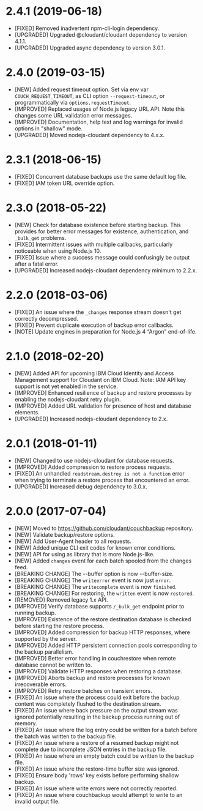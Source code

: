 # 2.4.1 (2019-06-18)

- [FIXED] Removed inadvertent npm-cli-login dependency.
- [UPGRADED] Upgraded @cloudant/cloudant dependency to version 4.1.1.
- [UPGRADED] Upgraded async dependency to version 3.0.1.

# 2.4.0 (2019-03-15)

- [NEW] Added request timeout option. Set via env var `COUCH_REQUEST_TIMEOUT`,
 as CLI option `--request-timeout`, or programmatically via
 `options.requestTimeout`.
- [IMPROVED] Replaced usages of Node.js legacy URL API. Note this changes some
  URL validation error messages.
- [IMPROVED] Documentation, help text and log warnings for invalid options in
  "shallow" mode.
- [UPGRADED] Moved nodejs-cloudant dependency to 4.x.x.

# 2.3.1 (2018-06-15)

- [FIXED] Concurrent database backups use the same default log file.
- [FIXED] IAM token URL override option.

# 2.3.0 (2018-05-22)

- [NEW] Check for database existence before starting backup. This provides for
 better error messages for existence, authentication, and `_bulk_get` problems.
- [FIXED] Intermittent issues with multiple callbacks, particularly noticeable
 when using Node.js 10.
- [FIXED] Issue where a success message could confusingly be output after a
 fatal error.
- [UPGRADED] Increased nodejs-cloudant dependency minimum to 2.2.x.

# 2.2.0 (2018-03-06)

- [FIXED] An issue where the `_changes` response stream doesn't get correctly
  decompressed.
- [FIXED] Prevent duplicate execution of backup error callbacks.
- [NOTE] Update engines in preparation for Node.js 4 “Argon” end-of-life.

# 2.1.0 (2018-02-20)

- [NEW] Added API for upcoming IBM Cloud Identity and Access Management support
  for Cloudant on IBM Cloud. Note: IAM API key support is not yet enabled in the
  service.
- [IMPROVED] Enhanced resilience of backup and restore processes by enabling the
  nodejs-cloudant retry plugin.
- [IMPROVED] Added URL validation for presence of host and database elements.
- [UPGRADED] Increased nodejs-cloudant dependency to 2.x.  

# 2.0.1 (2018-01-11)

- [NEW] Changed to use nodejs-cloudant for database requests.
- [IMPROVED] Added compression to restore process requests.
- [FIXED] An unhandled `readstream.destroy is not a function` error when trying
  to terminate a restore process that encountered an error.
- [UPGRADED] Increased debug dependency to 3.0.x.

# 2.0.0 (2017-07-04)

- [NEW] Moved to https://github.com/cloudant/couchbackup repository.
- [NEW] Validate backup/restore options.
- [NEW] Add User-Agent header to all requests.
- [NEW] Added unique CLI exit codes for known error conditions.
- [NEW] API for using as library that is more Node.js-like.
- [NEW] Added `changes` event for each batch spooled from the changes feed.
- [BREAKING CHANGE] The --buffer option is now --buffer-size.
- [BREAKING CHANGE] The `writeerror` event is now just `error`.
- [BREAKING CHANGE] The `writecomplete` event is now `finished`.
- [BREAKING CHANGE] For restoring, the `written` event is now `restored`.
- [REMOVED] Removed legacy 1.x API.
- [IMPROVED] Verify database supports `/_bulk_get` endpoint prior to running backup.
- [IMPROVED] Existence of the restore destination database is checked before
  starting the restore process.
- [IMPROVED] Added compression for backup HTTP responses, where supported by the
  server.
- [IMPROVED] Added HTTP persistent connection pools corresponding to the backup
  parallelism.
- [IMPROVED] Better error handling in couchrestore when remote database
  cannot be written to.
- [IMPROVED] Validate HTTP responses when restoring a database.
- [IMPROVED] Aborts backup and restore processes for known irrecoverable errors.
- [IMPROVED] Retry restore batches on transient errors.
- [FIXED] An issue where the process could exit before the backup content was
  completely flushed to the destination stream.
- [FIXED] An issue where back pressure on the output stream was ignored
  potentially resulting in the backup process running out of memory.
- [FIXED] An issue where the log entry could be written for a batch before the
  batch was written to the backup file.
- [FIXED] An issue where a restore of a resumed backup might not complete due to
  incomplete JSON entries in the backup file.
- [FIXED] An issue where an empty batch could be written to the backup file.
- [FIXED] An issue where the restore-time buffer size was ignored.
- [FIXED] Ensure body 'rows' key exists before performing shallow backup.
- [FIXED] An issue where write errors were not correctly reported.
- [FIXED] An issue where couchbackup would attempt to write to an
  invalid output file.
